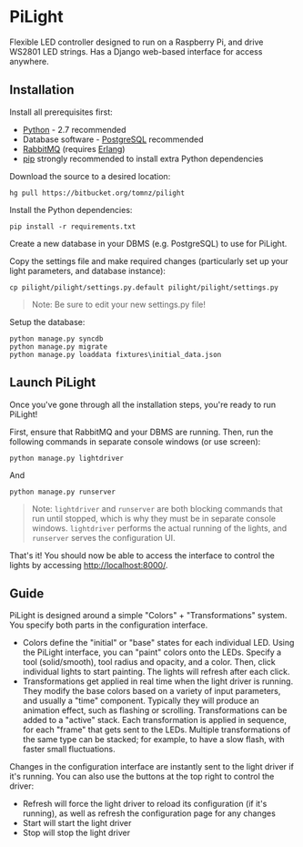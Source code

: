 PiLight
=======

Flexible LED controller designed to run on a Raspberry Pi, and drive WS2801 LED strings. Has a Django web-based interface for access anywhere.


Installation
------------

Install all prerequisites first:

* [Python](http://www.python.org/download/) - 2.7 recommended
* Database software - [PostgreSQL](http://www.postgresql.org/download/) recommended
* [RabbitMQ](http://www.rabbitmq.com/download.html) (requires [Erlang](http://www.erlang.org/download.html))
* [pip](https://pypi.python.org/pypi/pip/) strongly recommended to install extra Python dependencies

Download the source to a desired location:

    hg pull https://bitbucket.org/tomnz/pilight

Install the Python dependencies:

    pip install -r requirements.txt

Create a new database in your DBMS (e.g. PostgreSQL) to use for PiLight.

Copy the settings file and make required changes (particularly set up your light parameters, and database instance):

    cp pilight/pilight/settings.py.default pilight/pilight/settings.py

> Note: Be sure to edit your new settings.py file!

Setup the database:

    python manage.py syncdb
    python manage.py migrate
    python manage.py loaddata fixtures\initial_data.json


Launch PiLight
--------------

Once you've gone through all the installation steps, you're ready to run PiLight!

First, ensure that RabbitMQ and your DBMS are running. Then, run the following commands in separate console windows (or use screen):

    python manage.py lightdriver

And

    python manage.py runserver

> Note: `lightdriver` and `runserver` are both blocking commands that run until stopped, which is why they must be in separate console windows. `lightdriver` performs the actual running of the lights, and `runserver` serves the configuration UI.

That's it! You should now be able to access the interface to control the lights by accessing [http://localhost:8000/](http://localhost:8000/).


Guide
-----

PiLight is designed around a simple "Colors" + "Transformations" system. You specify both parts in the configuration interface.

* Colors define the "initial" or "base" states for each individual LED. Using the PiLight interface, you can "paint" colors onto the LEDs. Specify a tool (solid/smooth), tool radius and opacity, and a color. Then, click individual lights to start painting. The lights will refresh after each click.
* Transformations get applied in real time when the light driver is running. They modify the base colors based on a variety of input parameters, and usually a "time" component. Typically they will produce an animation effect, such as flashing or scrolling. Transformations can be added to a "active" stack. Each transformation is applied in sequence, for each "frame" that gets sent to the LEDs. Multiple transformations of the same type can be stacked; for example, to have a slow flash, with faster small fluctuations.

Changes in the configuration interface are instantly sent to the light driver if it's running. You can also use the buttons at the top right to control the driver:

* Refresh will force the light driver to reload its configuration (if it's running), as well as refresh the configuration page for any changes
* Start will start the light driver
* Stop will stop the light driver